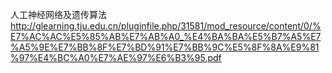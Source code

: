 人工神经网络及遗传算法
http://glearning.tju.edu.cn/pluginfile.php/31581/mod_resource/content/0/%E7%AC%AC%E5%85%AB%E7%AB%A0_%E4%BA%BA%E5%B7%A5%E7%A5%9E%E7%BB%8F%E7%BD%91%E7%BB%9C%E5%8F%8A%E9%81%97%E4%BC%A0%E7%AE%97%E6%B3%95.pdf
